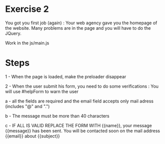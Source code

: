 # Exercise 2

You got you first job (again) :
Your web agency gave you the homepage of the website.
Many problems are in the page and you will have to do the JQuery.

Work in the js/main.js

# Steps

1 - When the page is loaded, make the preloader disappear

2 - When the user submit his form, you need to do some verifications :
You will use #helpForm to warn the user

a - all the fields are required and the email field accepts only mail adress (includes "@" and ".")

b - The message must be more than 40 characters

c - IF ALL IS VALID REPLACE THE FORM WITH
{{name}}, your message {{message}} has been sent.
You will be contacted soon on the mail address {{email}}
about {{subject}}
